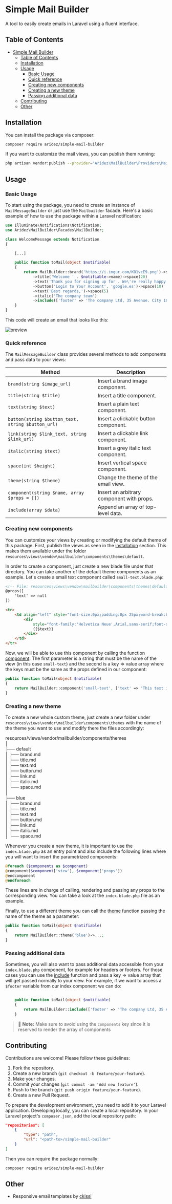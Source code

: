 # Simple Mail Builder

A tool to easily create emails in Laravel using a fluent interface.

## Table of Contents

- [Simple Mail Builder](#simple-mail-builder)
  - [Table of Contents](#table-of-contents)
  - [Installation](#installation)
  - [Usage](#usage)
    - [Basic Usage](#basic-usage)
    - [Quick reference](#quick-reference)
    - [Creating new components](#creating-new-components)
    - [Creating a new theme](#creating-a-new-theme)
    - [Passing additional data](#passing-additional-data)
  - [Contributing](#contributing)
  - [Other](#other)

## Installation

You can install the package via composer:

```bash
composer require aridez/simple-mail-builder
```

If you want to customize the mail views, you can publish them running:

```bash
php artisan vendor:publish --provider="Aridez\MailBuilder\Providers\MailBuilderServiceProvider"
```

## Usage

### Basic Usage

To start using the package, you need to create an instance of `MailMessageBuilder` or just use the `Mailbuilder` facade. Here's a basic example of how to use the package within a Laravel notification:

```php
use Illuminate\Notifications\Notification;
use Aridez\MailBuilder\Facades\MailBuilder;

class WelcomeMessage extends Notification
{

    [...]

    public function toMail(object $notifiable)
    {
        return MailBuilder::brand('https://i.imgur.com/KO1vcE9.png')->space(15)
            ->title('Welcome ' . $notifiable->name)->space(20)
            ->text('Thank you for signing up for . We\'re really happy to have you! Click the link below to login to your account:')->space(10)
            ->button('Login to Your Account', 'google.es')->space(10)
            ->text('Best regards,')->space(5)
            ->italic('The company team')
            ->include(['footer' => 'The company Ltd, 35 Avenue. City 10115, USA']);
    }
}

```

This code will create an email that looks like this:

![preview](https://raw.githubusercontent.com/Aridez/simple-mail-builder/main/preview.jpg)

### Quick reference

The `MailMessageBuilder` class provides several methods to add components and pass data to your views:

| Method                                            | Description                              |
| ------------------------------------------------- | ---------------------------------------- |
| `brand(string $image_url)`                        | Insert a brand image component.          |
| `title(string $title)`                            | Insert a title component.                |
| `text(string $text)`                              | Insert a plain text component.           |
| `button(string $button_text, string $button_url)` | Insert a clickable button component.     |
| `link(string $link_text, string $link_url)`       | Insert a clickable link component.       |
| `italic(string $text)`                            | Insert a grey italic text component.     |
| `space(int $height)`                              | Insert vertical space component.         |
| `theme(string $theme)`                            | Change the theme of the email view.      |
| `component(string $name, array $props = [])`      | Insert an arbitrary component with props.|
| `include(array $data)`                            | Append an array of top-level data.       |

### Creating new components

You can customize your views by creating or modifying the default theme of this package. First, publish the views as seen in the [installation](#installation) section. This makes them available under the folder `resources\views\vendow\mailbuilder\components\themes\default`.

In order to create a component, just create a new blade file under that directory. You can take another of the default theme components as an example. Let's create a small text component called `small-text.blade.php`:

```html
<!-- File: resources\views\vendow\mailbuilder\components\themes\default\small-text.blade.php -->
@props([
    'text' => null
])

<tr>
    <td align="left" style="font-size:0px;padding:0px 25px;word-break:break-word;">
        <div
            style="font-family:'Helvetica Neue',Arial,sans-serif;font-size:8px;line-height:22px;text-align:left;color:#888;">
            {{$text}}
        </div>
    </td>
</tr>
```

Now, we will be able to use this component by calling the function [component](#quick-reference). The first parameter is a string that must be the name of the view (in this case `small-text`) and the second is a key => value array where the keys must be the same as the props defined in our component:

```php
public function toMail(object $notifiable)
{
    return MailBuilder::component('small-text', ['text' => 'This text is passed through the component props now!']);
}
``` 

### Creating a new theme

To create a new whole custom theme, just create a new folder under `resources\views\vendor\mailbuilder\components\themes` with the name of the theme you want to use and modify there the files accordingly:

resources/views/vendor/mailbuilder/components/themes  
│  
├── default  
│   ├── brand.md  
│   ├── title.md  
│   ├── text.md  
│   ├── button.md  
│   ├── link.md  
│   ├── italic.md  
│   └── space.md  
│  
├── blue  
│   ├── brand.md  
│   ├── title.md  
│   ├── text.md  
│   ├── button.md  
│   ├── link.md  
│   ├── italic.md  
│   └── space.md  

Whenever you create a new theme, it is important to use the `index.blade.php` as an entry point and also include the following lines where you will want to insert the parametrized components:

```php
@foreach ($components as $component)
@component($component['view'], $component['props'])
@endcomponent
@endforeach
```
These lines are in charge of calling, rendering and passing any props to the corresponding view. You can take a look at the `index.blade.php` file as an example.

Finally, to use a different theme you can call the [theme](#quick-reference) function passing the name of the theme as a parameter:

```php
public function toMail(object $notifiable)
{
    return MailBuilder::theme('blue')->...;
}
``` 

### Passing additional data

Sometimes, you will also want to pass additional data accessible from your `index.blade.php` component, for example for headers or footers. For those cases you can use the [include](#quick-reference) function and pass a key => value array that will get passed normally to your view. For example, if we want to access a `$footer` variable from our index component we can do:

```php

    public function toMail(object $notifiable)
    {
        return MailBuilder::include(['footer' => 'The company Ltd, 35 Avenue. City 10115, USA'])->...<
    }
```

> 📝 **Note:** Make sure to avoid using the `components` key since it is reserved to render the array of components

## Contributing

Contributions are welcome! Please follow these guidelines:

1. Fork the repository.
2. Create a new branch (`git checkout -b feature/your-feature`).
3. Make your changes.
4. Commit your changes (`git commit -am 'Add new feature'`).
5. Push to the branch (`git push origin feature/your-feature`).
6. Create a new Pull Request.

To prepare the development environment, you need to add it to your Laravel application. Developing locally, you can create a local repository. In your Laravel project's `composer.json`, add the local repository path:

```json
"repositories": [
    {
        "type": "path",
        "url": "<path-to>/simple-mail-builder"
    }
]
```

Then you can require the package normally:

```bash
composer require aridez/simple-mail-builder
```

## Other

- Responsive email templates by [ckissi](https://github.com/ckissi/responsive-html-email-templates)
